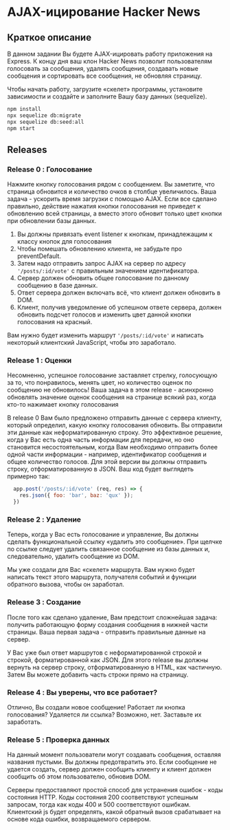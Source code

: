 # AJAX-ицирование Hacker News

## Краткое описание

В данном задании Вы будете ­AJAX-ицировать работу приложения на Express. К концу дня ваш клон Hacker News позволит пользователям голосовать за сообщения, удалять сообщения, создавать новые сообщения и сортировать все сообщения, не обновляя страницу.

Чтобы начать работу, загрузите «скелет» программы, установите зависимости и создайте и заполните Вашу базу данных (sequelize).


```bash
npm install
npx sequelize db:migrate
npx sequelize db:seed:all
npm start
```

## Releases

### Release 0 : Голосование

Нажмите кнопку голосования рядом с сообщением. Вы заметите, что страница обновится и количество очков в столбце увеличилось. Ваша задача - ускорить время загрузки с помощью AJAX. Если все сделано правильно, действие нажатия кнопки голосования не приведет к обновлению всей страницы, а вместо этого обновит только цвет кнопки при обновлении базы данных.

1. Вы должны привязать event listener к кнопкам, принадлежащим к классу кнопок для голосования
2. Чтобы помешать обновлению клиента, не забудьте про preventDefault.
3. Затем надо отправить запрос AJAX на сервер по адресу `'/posts/:id/vote'` с правильным значением идентификатора.
4. Сервер должен обновить общее голосование по данному сообщению в базе данных.
5. Ответ сервера должен включать всё, что клиент должен обновить в DOM.
6. Клиент, получив уведомление об успешном ответе сервера, должен обновить подсчет голосов и изменить цвет данной кнопки голосования на красный.

Вам нужно будет изменить маршрут `'/posts/:id/vote'` и написать некоторый клиентский JavaScript, чтобы это заработало.


### Release 1 : Оценки

Несомненно, успешное голосование заставляет стрелку, голосующую за то, что понравилось, менять цвет, но количество оценок по сообщению не обновилось! Ваша задача в этом release - асинхронно обновлять значение оценок сообщения на странице всякий раз, когда кто-то нажимает кнопку голосования

В release 0 Вам было предложено отправить данные с сервера клиенту, который определил, какую кнопку голосования обновить. Вы отправили эти данные как неформатированную строку. Это эффективное решение, когда у Вас есть одна часть информации для передачи, но оно становится несостоятельным, когда Вам необходимо отправить более одной части информации - например, идентификатор сообщения и общее количество голосов. Для этой версии вы должны отправить строку, отформатированную в JSON. Ваш код будет выглядеть примерно так:

```js
  app.post('/posts/:id/vote' (req, res) => {
    res.json({ foo: 'bar', baz: 'qux' });
  })
```

### Release 2 : Удаление

Теперь, когда у Вас есть голосование и управление, Вы должны сделать функциональной ссылку «удалить это сообщение». При щелчке по ссылке следует удалить связанное сообщение из базы данных и, следовательно, удалить сообщение из DOM.

Мы уже создали для Вас «скелет» маршрута. Вам нужно будет написать текст этого маршрута, получателя событий и функции обратного вызова, чтобы он заработал.

### Release 3 : Создание

После того как сделано удаление, Вам предстоит сложнейшая задача: получить работающую форму создания сообщения в нижней части страницы. Ваша первая задача - отправить правильные данные на сервер.

У Вас уже был ответ маршрутов с неформатированной строкой и строкой, форматированной как JSON. Для этого release вы должны вернуть на сервер строку, отформатированную в HTML, как частичную. Затем Вы можете добавить часть строки прямо на страницу.

### Release 4 : Вы уверены, что все работает?

Отлично, Вы создали новое сообщение! Работает ли кнопка голосования? Удаляется ли ссылка? Возможно, нет. Заставьте их заработать.


### Release 5 : Проверка данных

На данный момент пользователи могут создавать сообщения, оставляя названия пустыми. Вы должны предотвратить это. Если сообщение не удается создать, сервер должен сообщить клиенту и клиент должен сообщить об этом пользователю, обновив DOM.

Серверы предоставляют простой способ для устранения ошибок - коды состояния HTTP. Коды состояния 200 соответствуют успешным запросам, тогда как коды 400 и 500 соответствуют ошибкам. Клиентский js будет определять, какой обратный вызов срабатывает на основе кода ошибки, возвращаемого сервером.


